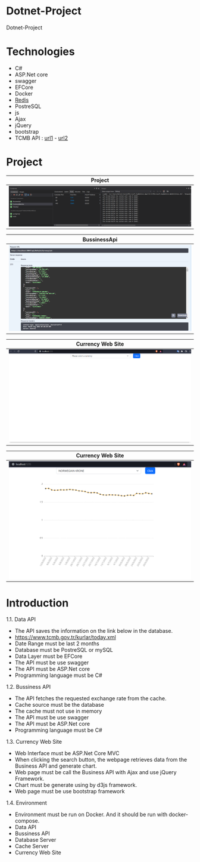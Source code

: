 # Dotnet-Project
Dotnet-Project

# Technologies
 - C#
 - ASP.Net core
 - swagger
 - EFCore
 - Docker
 - <a href="https://www.google.com/url?sa=j&url=https%3A%2F%2Fgithub.com%2Fmicrosoftarchive%2Fredis%2Freleases%2Fdownload%2Fwin-3.0.504%2FRedis-x64-3.0.504.msi&uct=1651087369&usg=mBchHQ85uiOsVAJUELgvm09f-kk.&source=meet">Redis</a>
 - PostreSQL
 - js
 - Ajax
 - jQuery
 - bootstrap
 - TCMB API : <a href="https://www.tcmb.gov.tr/kurlar/today.xml" >url1</a> - <a href="https://www.tcmb.gov.tr/kurlar/202208/08082022.xml" >url2</a>

# Project
 | Project|
| ------------ |
|<img src="https://github.com/marufakan/Dotnet-Project/blob/main/img/project.png" >|

 | BussinessApi |
| ------------ |
|<img src="https://github.com/marufakan/Dotnet-Project/blob/main/img/bussinessApi.png" >|

 | Currency Web Site |
| ------------ |
|<img src="https://github.com/marufakan/Dotnet-Project/blob/main/img/website1.png" >|

 | Currency Web Site |
| ------------ |
|<img src="https://github.com/marufakan/Dotnet-Project/blob/main/img/website2.png" >|

# Introduction

1.1. Data API
- The API saves the information on the link below in the database.
- https://www.tcmb.gov.tr/kurlar/today.xml
- Date Range must be last 2 months
- Database must be PostreSQL or mySQL
- Data Layer must be EFCore
- The API must be use swagger
- The API must be ASP.Net core
- Programming language must be C#

1.2. Bussiness API
- The API fetches the requested exchange rate from the cache.
- Cache source must be the database
- The cache must not use in memory
- The API must be use swagger
- The API must be ASP.Net core
- Programming language must be C#

1.3. Currency Web Site
- Web Interface must be ASP.Net Core MVC
- When clicking the search button, the webpage retrieves data from the Business API and
generate chart.
- Web page must be call the Business API with Ajax and use jQuery Framework.
- Chart must be generate using by d3js framework.
- Web page must be use bootstrap framework

1.4. Environment
- Environment must be run on Docker. And it should be run with docker-compose.
- Data API
- Bussiness API
- Database Server
- Cache Server
- Currency Web Site


